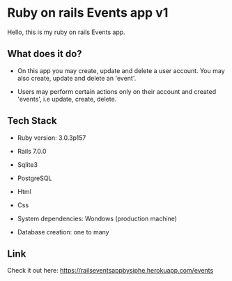 # Ruby on rails Events app v1

Hello, this is my ruby on rails Events app.

## What does it do?

- On this app you may create, update and delete a user account. You may also create, update and delete an 'event'.

- Users may perform certain actions only on their account and created 'events', i.e update, create, delete.

## Tech Stack

- Ruby version: 3.0.3p157

- Rails 7.0.0

- Sqlite3

- PostgreSQL

- Html

- Css

- System dependencies: Wondows (production machine)

- Database creation: one to many

## Link

Check it out here: https://railseventsappbysiphe.herokuapp.com/events
